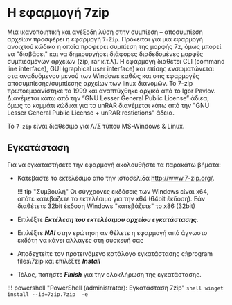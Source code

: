 # Η εφαρμογή 7zip

Μια ικανοποιητική και ανέξοδη λύση στην συμπίεση – αποσυμπίεση αρχείων προσφέρει η εφαρμογή `7-Zip`. Πρόκειται για μια εφαρμογή ανοιχτού κώδικα η οποία προφέρει συμπίεση της μορφής 7z, όμως μπορεί να "διαβάσει" και να δημιουργήσει διάφορες διαδεδομένες μορφές συμπιεσμένων αρχείων (zip, rar κ.τ.λ). Η εφαρμογή διαθέτει CLI (command line interface), GUI (graphical user interface) και επίσης ενσωματώνεται στα αναδυόμενου μενού των Windows καθώς και στις εφαρμογές αποσυμπίεσης/συμπίεσης αρχείων των linux διανομών. To 7-zip πρωτοεμφανίστηκε το 1999 και αναπτύχθηκε αρχικά από το Igor Pavlov. Διανέμεται κάτω από την “GNU Lesser General Public License” άδιεα, όμως το κομμάτι κώδικα για το unRAR διανέμεται κάτω από την "GNU Lesser General Public License + unRAR restictions" άδεια.

Το `7-zip` είναι διαθέσιμο για Λ/Σ τύπου MS-Windows & Linux.

## Εγκατάσταση

Για να εγκαταστήσετε την εφαρμογή ακολουθήστε τα παρακάτω βήματα:

- Κατεβάστε το εκτελέσιμο από την ιστοσελίδα <http://www.7-zip.org/>.

    !!! tip "Συμβουλή"
        Οι σύγχρονες εκδόσεις των Windows είναι x64, οπότε κατεβάζετε το εκτελέσιμο για την x64 (64bit έκδοση). Εάν διαθέτετε 32bit έκδοση Windows "κατεβάζετε" το x86 (32bit)

- Επιλέξτε ***Εκτέλεση του εκτελέσιμου αρχείου εγκατάστασης***.

- Επιλέξτε ***ΝΑΙ*** στην ερώτηση αν θέλετε η εφαρμογή από άγνωστο εκδότη να κάνει αλλαγές στη συσκευή σας

- Αποδεχτείτε τον προτεινόμενο κατάλογο εγκατάστασης c:\program files\7zip και επιλέξτε ***Install***

- Τέλος, πατήστε ***Finish*** για την ολοκλήρωση της εγκατάστασης.

!!! powershell "PowerShell (administrator): Εγκατάσταση 7zip"
    ```shell
    winget install --id=7zip.7zip  -e
    ```
